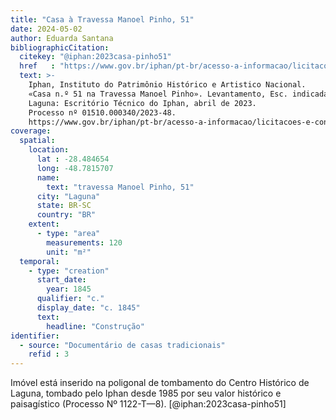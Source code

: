 ```yaml
---
title: "Casa à Travessa Manoel Pinho, 51"
date: 2024-05-02
author: Eduarda Santana
bibliographicCitation:
  citekey: "@iphan:2023casa-pinho51"
  href   : "https://www.gov.br/iphan/pt-br/acesso-a-informacao/licitacoes-e-contratos/iphan-sc_uasg-343011/licitacoes/concorrencia/2023/arquivos/edital-e-anexos_concorrencia-eletronica-012023-uasg-343011-iphan-sc.zip"
  text: >-
    Iphan, Instituto do Patrimônio Histórico e Artistico Nacional.
    «Casa n.º 51 na Travessa Manoel Pinho». Levantamento, Esc. indicada.
    Laguna: Escritório Técnico do Iphan, abril de 2023.
    Processo nº 01510.000340/2023-48.
    https://www.gov.br/iphan/pt-br/acesso-a-informacao/licitacoes-e-contratos/iphan-sc_uasg-343011/licitacoes/concorrencia/2023/arquivos/edital-e-anexos_concorrencia-eletronica-012023-uasg-343011-iphan-sc.zip.
coverage:
  spatial:
    location:
      lat : -28.484654
      long: -48.7815707
      name: 
        text: "travessa Manoel Pinho, 51"
      city: "Laguna"
      state: BR-SC
      country: "BR"
    extent:
      - type: "area"
        measurements: 120
        unit: "m²"
  temporal:
    - type: "creation"
      start_date:
        year: 1845
      qualifier: "c."
      display_date: "c. 1845"
      text:
        headline: "Construção"
identifier:
  - source: "Documentário de casas tradicionais"
    refid : 3
---
```


Imóvel está inserido na poligonal de tombamento do Centro Histórico de Laguna, tombado pelo Iphan desde 1985 por seu valor histórico e paisagístico 
(Processo Nº 1122-T—8). [@iphan:2023casa-pinho51]
